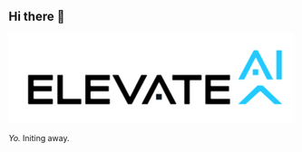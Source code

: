 ## Hi there 👋

<p align="center">
<img src="https://raw.githubusercontent.com/johnbohnam3/johnbohnam3/main/images/ElevateAI-Logo-Black-on-White.png">
</p>

<p>
    <em>Yo.</em> Initing away.
</p>
